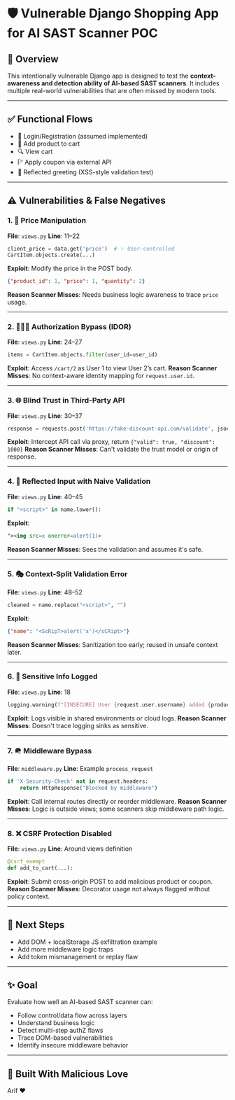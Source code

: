 # 🛡️ Vulnerable Django Shopping App for AI SAST Scanner POC

## 📌 Overview
This intentionally vulnerable Django app is designed to test the **context-awareness and detection ability of AI-based SAST scanners**. It includes multiple real-world vulnerabilities that are often missed by modern tools.

---

## ✅ Functional Flows
- 🔐 Login/Registration (assumed implemented)
- 📂 Add product to cart
- 🔍 View cart
- 🏱 Apply coupon via external API
- 👋 Reflected greeting (XSS-style validation test)

---

## ⚠️ Vulnerabilities & False Negatives

### 1. 🧬 **Price Manipulation**
**File**: `views.py`
**Line**: 11–22

```python
client_price = data.get('price')  # ✨ User-controlled
CartItem.objects.create(...)
```

**Exploit**: Modify the price in the POST body.
```json
{"product_id": 1, "price": 1, "quantity": 2}
```
**Reason Scanner Misses**: Needs business logic awareness to trace `price` usage.

---

### 2. 🧑‍🤝‍🧑 **Authorization Bypass (IDOR)**
**File**: `views.py`
**Line**: 24–27

```python
items = CartItem.objects.filter(user_id=user_id)
```

**Exploit**: Access `/cart/2` as User 1 to view User 2’s cart.
**Reason Scanner Misses**: No context-aware identity mapping for `request.user.id`.

---

### 3. 🌐 **Blind Trust in Third-Party API**
**File**: `views.py`
**Line**: 30–37

```python
response = requests.post('https://fake-discount-api.com/validate', json={"code": coupon_code})
```

**Exploit**: Intercept API call via proxy, return `{"valid": true, "discount": 1000}`
**Reason Scanner Misses**: Can't validate the trust model or origin of response.

---

### 4. 🧪 **Reflected Input with Naive Validation**
**File**: `views.py`
**Line**: 40–45

```python
if "<script>" in name.lower():
```

**Exploit**:
```html
"><img src=x onerror=alert(1)>
```
**Reason Scanner Misses**: Sees the validation and assumes it's safe.

---

### 5. 🎭 **Context-Split Validation Error**
**File**: `views.py`
**Line**: 48–52

```python
cleaned = name.replace("<script>", "")
```

**Exploit**:
```json
{"name": "<ScRipT>alert('x')</sCRipt>"}
```
**Reason Scanner Misses**: Sanitization too early; reused in unsafe context later.

---

### 6. 📝 **Sensitive Info Logged**
**File**: `views.py`
**Line**: 18

```python
logging.warning(f"[INSECURE] User {request.user.username} added {product.name} at PRICE: {client_price}")
```

**Exploit**: Logs visible in shared environments or cloud logs.
**Reason Scanner Misses**: Doesn't trace logging sinks as sensitive.

---

### 7. 🪖 **Middleware Bypass**
**File**: `middleware.py`
**Line**: Example `process_request`

```python
if 'X-Security-Check' not in request.headers:
    return HttpResponse("Blocked by middleware")
```

**Exploit**: Call internal routes directly or reorder middleware.
**Reason Scanner Misses**: Logic is outside views; some scanners skip middleware path logic.

---

### 8. ❌ **CSRF Protection Disabled**
**File**: `views.py`
**Line**: Around views definition

```python
@csrf_exempt
def add_to_cart(...):
```

**Exploit**: Submit cross-origin POST to add malicious product or coupon.
**Reason Scanner Misses**: Decorator usage not always flagged without policy context.

---

## 🚨 Next Steps
- Add DOM + localStorage JS exfiltration example
- Add more middleware logic traps
- Add token mismanagement or replay flaw

---

## ✨ Goal
Evaluate how well an AI-based SAST scanner can:
- Follow control/data flow across layers
- Understand business logic
- Detect multi-step authZ flaws
- Trace DOM-based vulnerabilities
- Identify insecure middleware behavior

---

## 🧐 Built With Malicious Love
Arif ❤️

